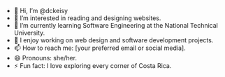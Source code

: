 - 👋 Hi, I’m @dckeisy
- 👀 I’m interested in reading and designing websites.
- 🌱 I’m currently learning Software Engineering at the National Technical University.
- 💞️ I enjoy working on web design and software development projects.
- 📫 How to reach me: [your preferred email or social media].
- 😄 Pronouns: she/her.
- ⚡ Fun fact: I love exploring every corner of Costa Rica.

